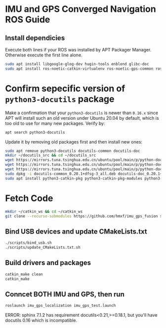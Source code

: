 # IMU and GPS Converged Navigation ROS Guide

## Install dependicies

Execute both lines if your ROS was installed by APT Packager Manager. Otherwise execute the first line alone.

```bash
sudo apt install libgoogle-glog-dev hugin-tools enblend glibc-doc
sudo apt install ros-noetic-catkin-virtualenv ros-noetic-gps-common ros-noetic-navigation ros-noetic-move-base
```

# Confirm sepecific version of `python3-docutils` package

Make a confirmation that your `python3-docutils` is newer than `0.16.x` since APT will install such an old version under Ubuntu 20.04 by default, which is too old to use for many new packages. Verify by:

```bash
apt search python3-docutils
```
Update it by removing old packages first and then install new ones:

```bash
sudo apt remove python3-docutils docutils-common docutils-doc
mkdir ~/docutils_src && cd ~/docutils_src
wget https://mirrors.tuna.tsinghua.edu.cn/ubuntu/pool/main/p/python-docutils/python3-docutils_0.20.1%2Bdfsg-3_all.deb
wget https://mirrors.tuna.tsinghua.edu.cn/ubuntu/pool/main/p/python-docutils/docutils-common_0.20.1%2Bdfsg-3_all.deb
wget https://mirrors.tuna.tsinghua.edu.cn/ubuntu/pool/main/p/python-docutils/docutils-doc_0.20.1%2Bdfsg-3_all.deb
sudo dpkg -i docutils-common_0.20.1+dfsg-3_all.deb docutils-doc_0.20.1+dfsg-3_all.deb python3-docutils_0.20.1+dfsg-3_all.deb
sudo apt install python3-catkin-pkg python3-catkin-pkg-modules python3-catkin-tools python3-rosdep python3-rosdep-modules python3-rosdistro-modules python3-rosinstall-generator python3-rospkg python3-rospkg-modules
```

# Fetch Code

```bash
mkdir ~/catkin_ws && cd ~/catkin_ws
git clone --recurse-submodules https://github.com/hmxf/imu_gps_fusion src
```

## Bind USB devices and update CMakeLists.txt

```bash
./scripts/bind_usb.sh
./scripts/update_CMakeLists.txt.sh
```

## Build drivers and packages

```bash
catkin_make clean
catkin_make
```

## Conncet BOTH IMU and GPS, then run

```bash
roslaunch imu_gps_localization imu_gps_test.launch
```


ERROR: sphinx 7.1.2 has requirement docutils<0.21,>=0.18.1, but you'll have docutils 0.16 which is incompatible.